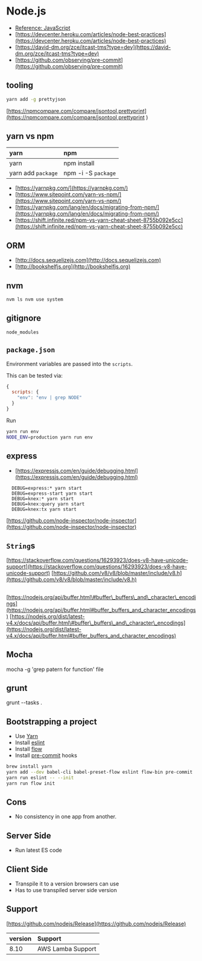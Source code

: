# Node.js

* [Reference: JavaScript](/js/)
* [https://devcenter.heroku.com/articles/node-best-practices](https://devcenter.heroku.com/articles/node-best-practices)
* [https://david-dm.org/zce/itcast-tms?type=dev](https://david-dm.org/zce/itcast-tms?type=dev)
* [https://github.com/observing/pre-commit](https://github.com/observing/pre-commit)

## tooling

```bash
yarn add -g prettyjson
```

[https://npmcompare.com/compare/jsontool,prettyprint](https://npmcompare.com/compare/jsontool,prettyprint
)

## yarn vs npm

| yarn | npm |
| :--- | :--- |
| yarn | npm install |
| yarn add `package` | npm -i -S `package` |

* [https://yarnpkg.com/](https://yarnpkg.com/)
* [https://www.sitepoint.com/yarn-vs-npm/](https://www.sitepoint.com/yarn-vs-npm/)
* [https://yarnpkg.com/lang/en/docs/migrating-from-npm/](https://yarnpkg.com/lang/en/docs/migrating-from-npm/)
* [https://shift.infinite.red/npm-vs-yarn-cheat-sheet-8755b092e5cc](https://shift.infinite.red/npm-vs-yarn-cheat-sheet-8755b092e5cc)

## ORM

* [http://docs.sequelizejs.com](http://docs.sequelizejs.com)
* [http://bookshelfjs.org](http://bookshelfjs.org)

## nvm

```bash
nvm ls nvm use system
```

## gitignore

```text
node_modules
```

## `package.json`

Environment variables are passed into the `scripts`.

This can be tested via:

```javascript
{
  scripts: {
    "env": "env | grep NODE"
  }
}
```

Run

```bash
yarn run env
NODE_ENV=production yarn run env
```

## express

* [https://expressjs.com/en/guide/debugging.html](https://expressjs.com/en/guide/debugging.html)

```text
  DEBUG=express:* yarn start
  DEBUG=express-start yarn start
  DEBUG=knex:* yarn start
  DEBUG=knex:query yarn start
  DEBUG=knex:tx yarn start
```

[https://github.com/node-inspector/node-inspector](https://github.com/node-inspector/node-inspector)

## `String`s

[https://stackoverflow.com/questions/16293923/does-v8-have-unicode-support](https://stackoverflow.com/questions/16293923/does-v8-have-unicode-support) [https://github.com/v8/v8/blob/master/include/v8.h](https://github.com/v8/v8/blob/master/include/v8.h)

## 

[https://nodejs.org/api/buffer.html\#buffer\_buffers\_and\_character\_encodings](https://nodejs.org/api/buffer.html#buffer_buffers_and_character_encodings) [https://nodejs.org/dist/latest-v4.x/docs/api/buffer.html\#buffer\_buffers\_and\_character\_encodings](https://nodejs.org/dist/latest-v4.x/docs/api/buffer.html#buffer_buffers_and_character_encodings)

## Mocha

mocha -g 'grep patern for function' file

## grunt

grunt --tasks .

## Bootstrapping a project

* Use [Yarn](https://yarnpkg.com/en/docs/install)
* Install [eslint](http://eslint.org/docs/user-guide/getting-started)
* Install [flow](https://flow.org/en/docs/install/)
* Install [pre-commit](https://www.npmjs.com/package/pre-commit) hooks

```bash
brew install yarn
yarn add --dev babel-cli babel-preset-flow eslint flow-bin pre-commit
yarn run eslint -- --init
yarn run flow init
```

## Cons

* No consistency in one app from another.

## Server Side

* Run latest ES code

## Client Side

* Transpile it to a version browsers can use
* Has to use transpiled server side version

## Support

[https://github.com/nodejs/Release](https://github.com/nodejs/Release)

| version | Support |
| :--- | :--- |
| 8.10 | AWS Lamba Support |

